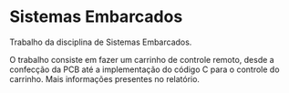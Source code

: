 # Sistemas Embarcados

Trabalho da disciplina de Sistemas Embarcados.

O trabalho consiste em fazer um carrinho de controle remoto, desde a confecção da PCB até a implementação do código C para o controle do carrinho. Mais informações presentes no relatório.

